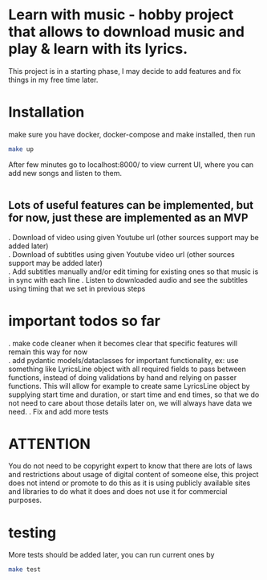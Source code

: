 # Learn with music - hobby project that allows to download music and play & learn with its lyrics.

This project is in a starting phase, I may decide to add features and fix things in my free time later.

# Installation

make sure you have docker, docker-compose and make installed, then run

```bash
make up
```

After few minutes go to localhost:8000/ to view current UI, where you can add new songs and listen to them.

![]()

## Lots of useful features can be implemented, but for now, just these are implemented as an MVP

. Download of video using given Youtube url (other sources support may be added later)  
. Download of subtitles using given Youtube video url (other sources support may be added later)  
. Add subtitles manually and/or edit timing for existing ones so that music is in sync with each line
. Listen to downloaded audio and see the subtitles using timing that we set in previous steps

# important todos so far

. make code cleaner when it becomes clear that specific features will remain this way for now  
. add pydantic models/dataclasses for important functionality, ex: use something like LyricsLine object with all required fields to pass between functions, instead of doing validations by hand and relying on passer functions. This will allow for example to create same LyricsLine object by supplying start time and duration, or start time and end times, so that we do not need to care about those details later on, we will always have data we need.
. Fix and add more tests

# ATTENTION

You do not need to be copyright expert to know that there are lots of laws and restrictions about usage of digital content of someone else, this project does not intend or promote to do this as it is using publicly available sites and libraries to do what it does and does not use it for commercial purposes.

# testing

More tests should be added later, you can run current ones by

```bash
make test
```
